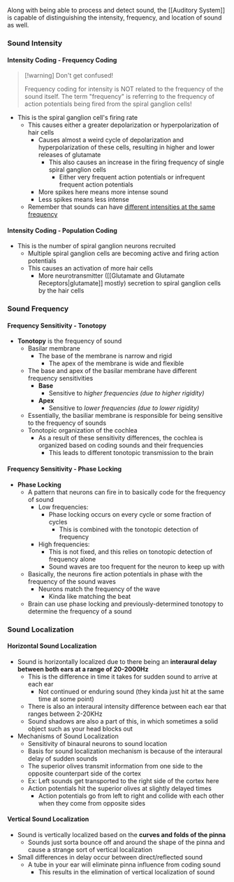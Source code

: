 Along with being able to process and detect sound, the [[Auditory System]] is capable of distinguishing the intensity, frequency, and location of sound as well.

### Sound Intensity

#### Intensity Coding - Frequency Coding

>[!warning] Don't get confused!
>
>Frequency coding for intensity is NOT related to the frequency of the sound itself. The term "frequency" is referring to the frequency of action potentials being fired from the spiral ganglion cells!

- This is the spiral ganglion cell's firing rate
	- This causes either a greater depolarization or hyperpolarization of hair cells
		- Causes almost a weird cycle of depolarization and hyperpolarization of these cells, resulting in higher and lower releases of glutamate
			- This also causes an increase in the firing frequency of single spiral ganglion cells
				- Either very frequent action potentials or infrequent frequent action potentials
		- More spikes here means more intense sound
		- Less spikes means less intense
	- Remember that sounds can have <u>different intensities at the same frequency</u>

#### Intensity Coding - Population Coding
- This is the number of spiral ganglion neurons recruited
	- Multiple spiral ganglion cells are becoming active and firing action potentials
	- This causes an activation of more hair cells
		- More neurotransmitter ([[Glutamate and Glutamate Receptors|glutamate]] mostly) secretion to spiral ganglion cells by the hair cells

### Sound Frequency

#### Frequency Sensitivity - Tonotopy
- **Tonotopy** is the frequency of sound
	- Basilar membrane
		- The base of the membrane is narrow and rigid
	        - The apex of the membrane is wide and flexible
	- The base and apex of the basilar membrane have different frequency sensitivities
		- **Base**
			- Sensitive to *higher frequencies (due to higher rigidity)*
		- **Apex**
			- Sensitive to *lower frequencies (due to lower rigidity)*
	- Essentially, the basiliar membrane is responsible for being sensitive to the frequency of sounds
	- Tonotopic organization of the cochlea
		- As a result of these sensitivity differences, the cochlea is organized based on coding sounds and their frequencies
			- This leads to different tonotopic transmission to the brain

#### Frequency Sensitivity - Phase Locking
- **Phase Locking**
	- A pattern that neurons can fire in to basically code for the frequency of sound
		- Low frequencies:
			- Phase locking occurs on every cycle or some fraction of cycles
				- This is combined with the tonotopic detection of frequency
		- High frequencies:
			- This is not fixed, and this relies on tonotopic detection of frequency alone
			- Sound waves are too frequent for the neuron to keep up with
	- Basically, the neurons fire action potentials in phase with the frequency of the sound waves
		- Neurons match the frequency of the wave
			- Kinda like matching the beat
	- Brain can use phase locking and previously-determined tonotopy to determine the frequency of a sound

### Sound Localization

#### Horizontal Sound Localization
- Sound is horizontally localized due to there being an **interaural delay between both ears at a range of 20-2000Hz**
	- This is the difference in time it takes for sudden sound to arrive at each ear
		- Not continued or enduring sound (they kinda just hit at the same time at some point)
    - There is also an interaural intensity difference between each ear that ranges between 2-20KHz
    - Sound shadows are also a part of this, in which sometimes a solid object such as your head blocks out
- Mechanisms of Sound Localization
    - Sensitivity of binaural neurons to sound location
    - Basis for sound localization mechanism is because of the interaural delay of sudden sounds
    - The superior olives transmit information from one side to the opposite counterpart side of the cortex
	- Ex: Left sounds get transported to the right side of the cortex here
	- Action potentials hit the superior olives at slightly delayed times
		- Action potentials go from left to right and collide with each other when they come from opposite sides

#### Vertical Sound Localization
- Sound is vertically localized based on the **curves and folds of the pinna**
	- Sounds just sorta bounce off and around the shape of the pinna and cause a strange sort of vertical localization
- Small differences in delay occur between direct/reflected sound
	- A tube in your ear will eliminate pinna influence from coding sound
		- This results in the elimination of vertical localization of sound